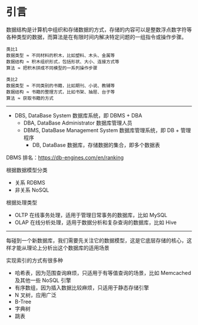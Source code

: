 # 引言

数据结构是计算机中组织和存储数据的方式，存储的内容可以是整数浮点数字符等各种类型的数据，而算法是在有限时间内解决特定问题的一组指令或操作步骤。

```text
类比1
数据类型 ≈ 不同材料的积木，比如塑料、木头、金属等
数据结构 ≈ 积木组织形式，包括形状、大小、连接方式等
算法 ≈ 把积木拼成不同模型的一系列操作步骤

类比2
数据类型 ≈ 不同类别的书籍，比如期刊、小说、教辅等
数据结构 ≈ 书籍的整理方式，比如书架、抽屉、台子等
算法 ≈ 获取书籍的方式
```

---

- DBS, DataBase System 数据库系统，即 DBMS + DBA
    - DBA, DataBase Administrator 数据库管理人员
    - DBMS, DataBase Management System 数据库管理系统，即 DB + 管理程序
        - DB, DataBase 数据库，存储数据的集合，即多个数据表

DBMS 排名：<https://db-engines.com/en/ranking>

根据数据模型分类

- 关系 RDBMS
- 非关系 NoSQL

根据处理类型

- OLTP 在线事务处理，适用于管理日常事务的数据库，比如 MySQL
- OLAP 在线分析处理，适用于数据分析和复杂查询的数据库，比如 Hive

---

每碰到一个新数据库，我们需要先关注它的数据模型，这是它底层存储的核心，这样才能从理论上分析出这个数据库的适用场景

实现索引的方式有很多种

- 哈希表，因为范围查询麻烦，只适用于有等值查询的场景，比如 Memcached 及其他一些 NoSQL 引擎
- 有序数组，因为插入数据比较麻烦，只适用于静态存储引擎
- N 叉树，应用广泛
- B-Tree
- 字典树
- 跳表

